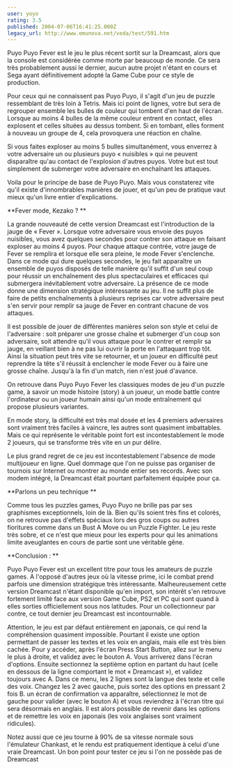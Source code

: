 ```yaml
---
user: yoyo
rating: 3.5
published: 2004-07-06T16:41:25.000Z
legacy_url: http://www.emunova.net/veda/test/591.htm
---
```

Puyo Puyo Fever est le jeu le plus récent sortit sur la Dreamcast, alors que la console est considérée comme morte par beaucoup de monde. Ce sera très probablement aussi le dernier, aucun autre projet n'étant en cours et Sega ayant définitivement adopté la Game Cube pour ce style de production.   

  

Pour ceux qui ne connaissent pas Puyo Puyo, il s'agit d'un jeu de puzzle ressemblant de très loin à Tetris. Mais ici point de lignes, votre but sera de regrouper ensemble les bulles de couleur qui tombent d'en haut de l'écran. Lorsque au moins 4 bulles de la même couleur entrent en contact, elles explosent et celles situées au dessus tombent. Si en tombant, elles forment à nouveau un groupe de 4, cela provoquera une réaction en chaîne.  

Si vous faites exploser au moins 5 bulles simultanément, vous enverrez à votre adversaire un ou plusieurs puyo « nuisibles » qui ne peuvent disparaître qu'au contact de l'explosion d'autres puyos. Votre but est tout simplement de submerger votre adversaire en enchaînant les attaques.   

  

Voila pour le principe de base de Puyo Puyo. Mais vous constaterez vite qu'il existe d'innombrables manières de jouer, et qu'un peu de pratique vaut mieux qu'un livre entier d'explications.   

  

**Fever mode, Kezako ? **  

La grande nouveauté de cette version Dreamcast est l'introduction de la jauge de « Fever ». Lorsque votre adversaire vous envoie des puyos nuisibles, vous avez quelques secondes pour contrer son attaque en faisant exploser au moins 4 puyos. Pour chaque attaque contrée, votre jauge de Fever se remplira et lorsque elle sera pleine, le mode Fever s'enclenche. Dans ce mode qui dure quelques secondes, le jeu fait apparaître un ensemble de puyos disposés de telle manière qu'il suffit d'un seul coup pour réussir un enchaînement des plus spectaculaires et efficaces qui submergera inévitablement votre adversaire. La présence de ce mode donne une dimension stratégique intéressante au jeu. Il ne suffit plus de faire de petits enchaînements à plusieurs reprises car votre adversaire peut s'en servir pour remplir sa jauge de Fever en contrant chacune de vos attaques.   

  

Il est possible de jouer de différentes manières selon son style et celui de l'adversaire : soit préparer une grosse chaîne et submerger d'un coup son adversaire, soit attendre qu'il vous attaque pour le contrer et remplir sa jauge, en veillant bien à ne pas lui ouvrir la porte en l'attaquant trop tôt. Ainsi la situation peut très vite se retourner, et un joueur en difficulté peut reprendre la tête s'il réussit à enclencher le mode Fever ou à faire une grosse chaîne. Jusqu'à la fin d'un match, rien n'est joué d'avance.   

  

On retrouve dans Puyo Puyo Fever les classiques modes de jeu d'un puzzle game, à savoir un mode histoire (story) à un joueur, un mode battle contre l'ordinateur ou un joueur humain ainsi qu'un mode entraînement qui propose plusieurs variantes.  

  

En mode story, la difficulté est très mal dosée et les 4 premiers adversaires sont vraiment très faciles à vaincre, les autres sont quasiment imbattables. Mais ce qui représente le véritable point fort est incontestablement le mode 2 joueurs, qui se transforme très vite en un pur délire.   

  

Le plus grand regret de ce jeu est incontestablement l'absence de mode multijoueur en ligne. Quel dommage que l'on ne puisse pas organiser de tournois sur Internet ou montrer au monde entier ses records. Avec son modem intégré, la Dreamcast était pourtant parfaitement équipée pour ça.   

  

**Parlons un peu technique **  

Comme tous les puzzles games, Puyo Puyo ne brille pas par ses graphismes exceptionnels, loin de là. Bien qu'ils soient très fins et colorés, on ne retrouve pas d'effets spéciaux lors des gros coups ou autres fioritures comme dans un Bust A Move ou un Puzzle Fighter. Le jeu reste très sobre, et ce n'est que mieux pour les experts pour qui les animations limite aveuglantes en cours de partie sont une véritable gêne.   

  

**Conclusion : **  

  

Puyo Puyo Fever est un excellent titre pour tous les amateurs de puzzle games. A l'opposé d'autres jeux où la vitesse prime, ici le combat prend parfois une dimension stratégique très intéressante. Malheureusement cette version Dreamcast n'étant disponible qu'en import, son intérêt s'en retrouve fortement limité face aux version Game Cube, PS2 et PC qui sont quand à elles sorties officiellement sous nos latitudes. Pour un collectionneur par contre, ce tout dernier jeu Dreamcast est incontournable.   

  

  

  

Attention, le jeu est par défaut entièrement en japonais, ce qui rend la compréhension quasiment impossible. Pourtant il existe une option permettant de passer les textes et les voix en anglais, mais elle est très bien cachée. Pour y accéder, après l'écran Press Start Button, allez sur le menu le plus à droite, et validez avec le bouton A. Vous arriverez dans l'écran d'options. Ensuite sectionnez la septième option en partant du haut (celle en dessous de la ligne comportant le mot « Dreamcast »), et validez toujours avec A. Dans ce menu, les 2 lignes sont la langue des texte et celle des voix. Changez les 2 avec gauche, puis sortez des options en pressant 2 fois B. un écran de confirmation va apparaître, sélectionnez le mot de gauche pour valider (avec le bouton A) et vous reviendrez à l'écran titre qui sera désormais en anglais. Il est alors possible de revenir dans les options et de remettre les voix en japonais (les voix anglaises sont vraiment ridicules).  

  

Notez aussi que ce jeu tourne à 90% de sa vitesse normale sous l'émulateur Chankast, et le rendu est pratiquement identique à celui d'une vraie Dreamcast. Un bon point pour tester ce jeu si l'on ne possède pas de Dreamcast